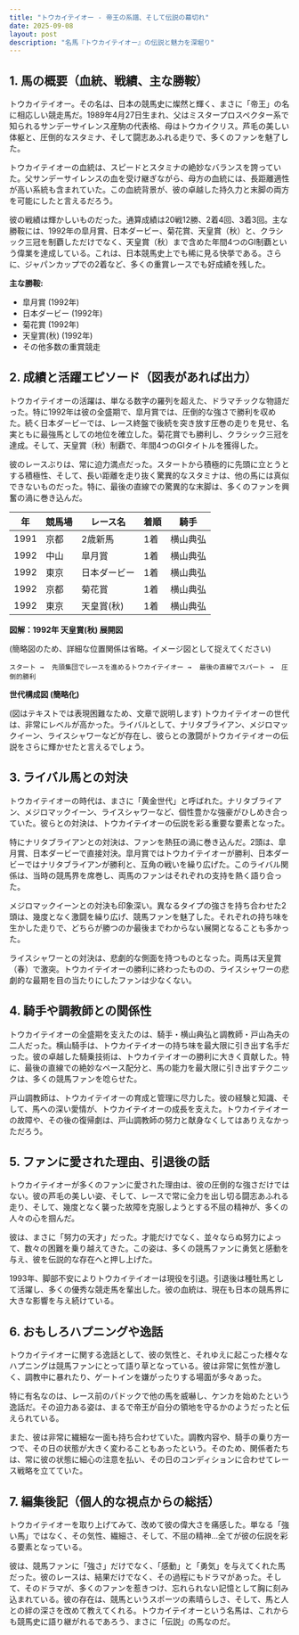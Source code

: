 ```yaml
---
title: "トウカイテイオー - 帝王の系譜、そして伝説の幕切れ"
date: 2025-09-08
layout: post
description: "名馬『トウカイテイオー』の伝説と魅力を深堀り"
---
```


## 1. 馬の概要（血統、戦績、主な勝鞍）

トウカイテイオー。その名は、日本の競馬史に燦然と輝く、まさに「帝王」の名に相応しい競走馬だ。1989年4月27日生まれ、父はミスタープロスペクター系で知られるサンデーサイレンス産駒の代表格、母はトウカイクリス。芦毛の美しい体躯と、圧倒的なスタミナ、そして闘志あふれる走りで、多くのファンを魅了した。

トウカイテイオーの血統は、スピードとスタミナの絶妙なバランスを誇っていた。父サンデーサイレンスの血を受け継ぎながら、母方の血統には、長距離適性が高い系統も含まれていた。この血統背景が、彼の卓越した持久力と末脚の両方を可能にしたと言えるだろう。

彼の戦績は輝かしいものだった。通算成績は20戦12勝、2着4回、3着3回。主な勝鞍には、1992年の皐月賞、日本ダービー、菊花賞、天皇賞（秋）と、クラシック三冠を制覇しただけでなく、天皇賞（秋）まで含めた年間4つのGI制覇という偉業を達成している。これは、日本競馬史上でも稀に見る快挙である。さらに、ジャパンカップでの2着など、多くの重賞レースでも好成績を残した。

**主な勝鞍:**

* 皐月賞 (1992年)
* 日本ダービー (1992年)
* 菊花賞 (1992年)
* 天皇賞(秋) (1992年)
* その他多数の重賞競走


## 2. 成績と活躍エピソード（図表があれば出力）

トウカイテイオーの活躍は、単なる数字の羅列を超えた、ドラマチックな物語だった。特に1992年は彼の全盛期で、皐月賞では、圧倒的な強さで勝利を収めた。続く日本ダービーでは、レース終盤で後続を突き放す圧巻の走りを見せ、名実ともに最強馬としての地位を確立した。菊花賞でも勝利し、クラシック三冠を達成。そして、天皇賞（秋）制覇で、年間4つのGIタイトルを獲得した。

彼のレースぶりは、常に迫力満点だった。スタートから積極的に先頭に立とうとする積極性、そして、長い距離を走り抜く驚異的なスタミナは、他の馬には真似できないものだった。特に、最後の直線での驚異的な末脚は、多くのファンを興奮の渦に巻き込んだ。

| 年 | 競馬場 | レース名 | 着順 | 騎手 |
|---|---|---|---|---|
| 1991 | 京都 | 2歳新馬 | 1着 | 横山典弘 |
| 1992 | 中山 | 皐月賞 | 1着 | 横山典弘 |
| 1992 | 東京 | 日本ダービー | 1着 | 横山典弘 |
| 1992 | 京都 | 菊花賞 | 1着 | 横山典弘 |
| 1992 | 東京 | 天皇賞(秋) | 1着 | 横山典弘 |


**図解：1992年 天皇賞(秋) 展開図**

(簡略図のため、詳細な位置関係は省略。イメージ図として捉えてください)

```
スタート →  先頭集団でレースを進めるトウカイテイオー →  最後の直線でスパート →  圧倒的勝利
```

**世代構成図 (簡略化)**

(図はテキストでは表現困難なため、文章で説明します)  トウカイテイオーの世代は、非常にレベルが高かった。ライバルとして、ナリタブライアン、メジロマックイーン、ライスシャワーなどが存在し、彼らとの激闘がトウカイテイオーの伝説をさらに輝かせたと言えるでしょう。


## 3. ライバル馬との対決

トウカイテイオーの時代は、まさに「黄金世代」と呼ばれた。ナリタブライアン、メジロマックイーン、ライスシャワーなど、個性豊かな強豪がひしめき合っていた。彼らとの対決は、トウカイテイオーの伝説を彩る重要な要素となった。

特にナリタブライアンとの対決は、ファンを熱狂の渦に巻き込んだ。2頭は、皐月賞、日本ダービーで直接対決。皐月賞ではトウカイテイオーが勝利、日本ダービーではナリタブライアンが勝利と、互角の戦いを繰り広げた。このライバル関係は、当時の競馬界を席巻し、両馬のファンはそれぞれの支持を熱く語り合った。

メジロマックイーンとの対決も印象深い。異なるタイプの強さを持ち合わせた2頭は、幾度となく激闘を繰り広げ、競馬ファンを魅了した。それぞれの持ち味を生かした走りで、どちらが勝つのか最後までわからない展開となることも多かった。

ライスシャワーとの対決は、悲劇的な側面を持つものとなった。両馬は天皇賞（春）で激突。トウカイテイオーの勝利に終わったものの、ライスシャワーの悲劇的な最期を目の当たりにしたファンは少なくない。


## 4. 騎手や調教師との関係性

トウカイテイオーの全盛期を支えたのは、騎手・横山典弘と調教師・戸山為夫の二人だった。横山騎手は、トウカイテイオーの持ち味を最大限に引き出す名手だった。彼の卓越した騎乗技術は、トウカイテイオーの勝利に大きく貢献した。特に、最後の直線での絶妙なペース配分と、馬の能力を最大限に引き出すテクニックは、多くの競馬ファンを唸らせた。

戸山調教師は、トウカイテイオーの育成と管理に尽力した。彼の経験と知識、そして、馬への深い愛情が、トウカイテイオーの成長を支えた。トウカイテイオーの故障や、その後の復帰劇は、戸山調教師の努力と献身なくしてはありえなかっただろう。


## 5. ファンに愛された理由、引退後の話

トウカイテイオーが多くのファンに愛された理由は、彼の圧倒的な強さだけではない。彼の芦毛の美しい姿、そして、レースで常に全力を出し切る闘志あふれる走り、そして、幾度となく襲った故障を克服しようとする不屈の精神が、多くの人々の心を掴んだ。

彼は、まさに「努力の天才」だった。才能だけでなく、並々ならぬ努力によって、数々の困難を乗り越えてきた。この姿は、多くの競馬ファンに勇気と感動を与え、彼を伝説的な存在へと押し上げた。

1993年、脚部不安によりトウカイテイオーは現役を引退。引退後は種牡馬として活躍し、多くの優秀な競走馬を輩出した。彼の血統は、現在も日本の競馬界に大きな影響を与え続けている。


## 6. おもしろハプニングや逸話

トウカイテイオーに関する逸話として、彼の気性と、それゆえに起こった様々なハプニングは競馬ファンにとって語り草となっている。彼は非常に気性が激しく、調教中に暴れたり、ゲートインを嫌がったりする場面が多々あった。

特に有名なのは、レース前のパドックで他の馬を威嚇し、ケンカを始めたという逸話だ。その迫力ある姿は、まるで帝王が自分の領地を守るかのようだったと伝えられている。

また、彼は非常に繊細な一面も持ち合わせていた。調教内容や、騎手の乗り方一つで、その日の状態が大きく変わることもあったという。そのため、関係者たちは、常に彼の状態に細心の注意を払い、その日のコンディションに合わせてレース戦略を立てていた。


## 7. 編集後記（個人的な視点からの総括）

トウカイテイオーを取り上げてみて、改めて彼の偉大さを痛感した。単なる「強い馬」ではなく、その気性、繊細さ、そして、不屈の精神…全てが彼の伝説を彩る要素となっている。

彼は、競馬ファンに「強さ」だけでなく、「感動」と「勇気」を与えてくれた馬だった。彼のレースは、結果だけでなく、その過程にもドラマがあった。そして、そのドラマが、多くのファンを惹きつけ、忘れられない記憶として胸に刻み込まれている。彼の存在は、競馬というスポーツの素晴らしさ、そして、馬と人との絆の深さを改めて教えてくれる。トウカイテイオーという名馬は、これからも競馬史に語り継がれるであろう、まさに「伝説」の馬なのだ。
